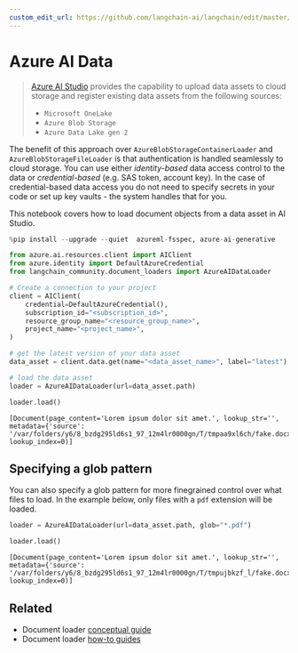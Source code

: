 ```yaml
---
custom_edit_url: https://github.com/langchain-ai/langchain/edit/master/docs/docs/integrations/document_loaders/azure_ai_data.ipynb
---
```

# Azure AI Data

>[Azure AI Studio](https://ai.azure.com/) provides the capability to upload data assets to cloud storage and register existing data assets from the following sources:
>
>- `Microsoft OneLake`
>- `Azure Blob Storage`
>- `Azure Data Lake gen 2`

The benefit of this approach over `AzureBlobStorageContainerLoader` and `AzureBlobStorageFileLoader` is that authentication is handled seamlessly to cloud storage. You can use either *identity-based* data access control to the data or *credential-based* (e.g. SAS token, account key). In the case of credential-based data access you do not need to specify secrets in your code or set up key vaults - the system handles that for you.

This notebook covers how to load document objects from a data asset in AI Studio.


```python
%pip install --upgrade --quiet  azureml-fsspec, azure-ai-generative
```


```python
from azure.ai.resources.client import AIClient
from azure.identity import DefaultAzureCredential
from langchain_community.document_loaders import AzureAIDataLoader
```


```python
# Create a connection to your project
client = AIClient(
    credential=DefaultAzureCredential(),
    subscription_id="<subscription_id>",
    resource_group_name="<resource_group_name>",
    project_name="<project_name>",
)
```


```python
# get the latest version of your data asset
data_asset = client.data.get(name="<data_asset_name>", label="latest")
```


```python
# load the data asset
loader = AzureAIDataLoader(url=data_asset.path)
```


```python
loader.load()
```



```output
[Document(page_content='Lorem ipsum dolor sit amet.', lookup_str='', metadata={'source': '/var/folders/y6/8_bzdg295ld6s1_97_12m4lr0000gn/T/tmpaa9xl6ch/fake.docx'}, lookup_index=0)]
```


## Specifying a glob pattern
You can also specify a glob pattern for more finegrained control over what files to load. In the example below, only files with a `pdf` extension will be loaded.


```python
loader = AzureAIDataLoader(url=data_asset.path, glob="*.pdf")
```


```python
loader.load()
```



```output
[Document(page_content='Lorem ipsum dolor sit amet.', lookup_str='', metadata={'source': '/var/folders/y6/8_bzdg295ld6s1_97_12m4lr0000gn/T/tmpujbkzf_l/fake.docx'}, lookup_index=0)]
```



## Related

- Document loader [conceptual guide](/docs/concepts/#document-loaders)
- Document loader [how-to guides](/docs/how_to/#document-loaders)
